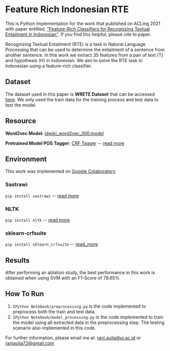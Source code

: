 # Feature Rich Indonesian RTE
This is Python implementation for the work that published on ACLing 2021 with paper entitled, ["Feature-Rich Classifiers for Recognizing Textual Entailment in Indonesian"](https://www.sciencedirect.com/science/article/pii/S1877050921012175). If you find this helpful, please cite to paper. 


Recognizing Textual Entailment (RTE) is a task in Natural Language Processing that can be used to determine the entailment of a sentence from another sentence. In this work we extract 35 features from a pair of text (T) and hypothesis (H) in Indonesian. We aim to solve the RTE task in Indonesian using a feature-rich classifier. 

## Dataset
The dataset used in this paper is **WRETE Dataset** that can be accessed [here](https://github.com/indobenchmark/indonlu/tree/master/dataset/wrete_entailment-ui). 
We only used the train data for the training process and test data to test the model.

## Resource
**Word2vec Model**: [idwiki_word2vec_300.model](https://drive.google.com/file/d/1uuRSTsKpB3lbKYDYLIuCpLukBzKiipOS/view?usp=sharing)

**Pretrained Model POS Tagger**: [CRF Tagger](https://drive.google.com/open?id=12yJ82GzjnqzrjX14Ob_p9qnPKtcSmqAx) -- [read more](https://yudiwbs.wordpress.com/2018/02/20/pos-tagger-bahasa-indonesia-dengan-pytho/)

## Environment
This work was implemented on [Google Colaboratory](https://colab.research.google.com/)

### Sastrawi
`pip install sastrawi` -- [read more](https://pypi.org/project/Sastrawi/)

### NLTK
`pip install nltk` -- [read more](https://www.nltk.org/install.html)

### sklearn-crfsuite
`pip install sklearn_crfsuite` -- [read_more](https://pypi.org/project/sklearn-crfsuite/)

## Results
After performing an ablation study, the best performance in this work is obtained when using SVM with an F1-Score of 79.65%

## How To Run
1. `IPython Notebook/preprocessing.py` is the code implemented to preprocess both the train and test data. 
2. `IPython Notebook/model_processing.py` is the code implemented to train the model using all extracted data in the preprocessing step. The testing scenario also implemented in this code.


For further information, please email me at: [rani.auila@ui.ac.id](mailto:rani.auila@ui.ac.id) or [raniaulia72@gmail.com](mailto:raniaulia72@gmail.com)
